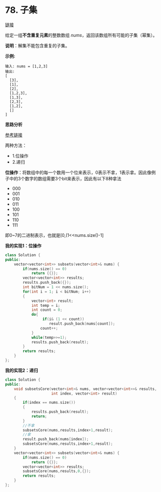 # 78. 子集

[链接](https://leetcode-cn.com/problems/subsets/description/)

给定一组**不含重复元素**的整数数组 *nums*，返回该数组所有可能的子集（幂集）。

**说明**：解集不能包含重复的子集。

**示例:**

```
输入: nums = [1,2,3]
输出:
[
  [3],
  [1],
  [2],
  [1,2,3],
  [1,3],
  [2,3],
  [1,2],
  []
]
```

**思路分析**

[参考链接](https://blog.csdn.net/u012501459/article/details/46777141)

两种方法：

- 1.位操作
- 2.递归

**位操作**：将数组中的每一个数用一个位来表示，0表示不拿，1表示拿。因此像例子中的3个数字的数组需要3个bit来表示，因此有以下8种拿法

- 000
- 001
- 010
- 011
- 100
- 101
- 110
- 111

即0~7的二进制表示，也就是[0,(1<<nums.size()-1]

**我的实现1：位操作**

```c++
class Solution {
public:
    vector<vector<int>> subsets(vector<int>& nums) {
        if(nums.size() == 0)
            return {{}};
        vector<vector<int>> results;
        results.push_back({});
        int bitNum = 1 << nums.size();
        for(int i = 1; i < bitNum; i++)
        {
            vector<int> result;
            int temp = i;
            int count = 0;
            do{
                 if(i& (1 << count))
                    result.push_back(nums[count]);
                count++;
            }
            while(temp>>=1);
            results.push_back(result);
        }
        return results;
    }
};
```

**我的实现2：递归**

```c++
class Solution {
public:
    void subsetsCore(vector<int>& nums, vector<vector<int>>& results, 
                     int index, vector<int> result)
    {
        if(index == nums.size())
        {
            results.push_back(result);
            return;
        }
        //不拿
        subsetsCore(nums,results,index+1,result);
        //拿
        result.push_back(nums[index]);
        subsetsCore(nums,results,index+1,result);
    }
    vector<vector<int>> subsets(vector<int>& nums) {
		if(nums.size() == 0)
            return {{}};
        vector<vector<int>> results;
        subsetsCore(nums,results,0,{});
        return results;
    }
};
```

